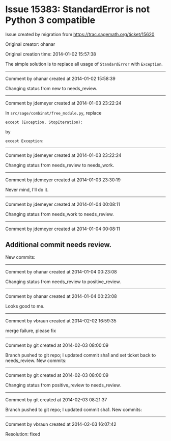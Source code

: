 # Issue 15383: StandardError is not Python 3 compatible

Issue created by migration from https://trac.sagemath.org/ticket/15620

Original creator: ohanar

Original creation time: 2014-01-02 15:57:38

The simple solution is to replace all usage of `StandardError` with `Exception`.


---

Comment by ohanar created at 2014-01-02 15:58:39

Changing status from new to needs_review.


---

Comment by jdemeyer created at 2014-01-03 23:22:24

In `src/sage/combinat/free_module.py`, replace

```
except (Exception, StopIteration):
```

by

```
except Exception:
```



---

Comment by jdemeyer created at 2014-01-03 23:22:24

Changing status from needs_review to needs_work.


---

Comment by jdemeyer created at 2014-01-03 23:30:19

Never mind, I'll do it.


---

Comment by jdemeyer created at 2014-01-04 00:08:11

Changing status from needs_work to needs_review.


---

Comment by jdemeyer created at 2014-01-04 00:08:11

Additional commit needs review.
----
New commits:


---

Comment by ohanar created at 2014-01-04 00:23:08

Changing status from needs_review to positive_review.


---

Comment by ohanar created at 2014-01-04 00:23:08

Looks good to me.


---

Comment by vbraun created at 2014-02-02 16:59:35

merge failure, please fix


---

Comment by git created at 2014-02-03 08:00:09

Branch pushed to git repo; I updated commit sha1 and set ticket back to needs_review. New commits:


---

Comment by git created at 2014-02-03 08:00:09

Changing status from positive_review to needs_review.


---

Comment by git created at 2014-02-03 08:21:37

Branch pushed to git repo; I updated commit sha1. New commits:


---

Comment by vbraun created at 2014-02-03 16:07:42

Resolution: fixed

